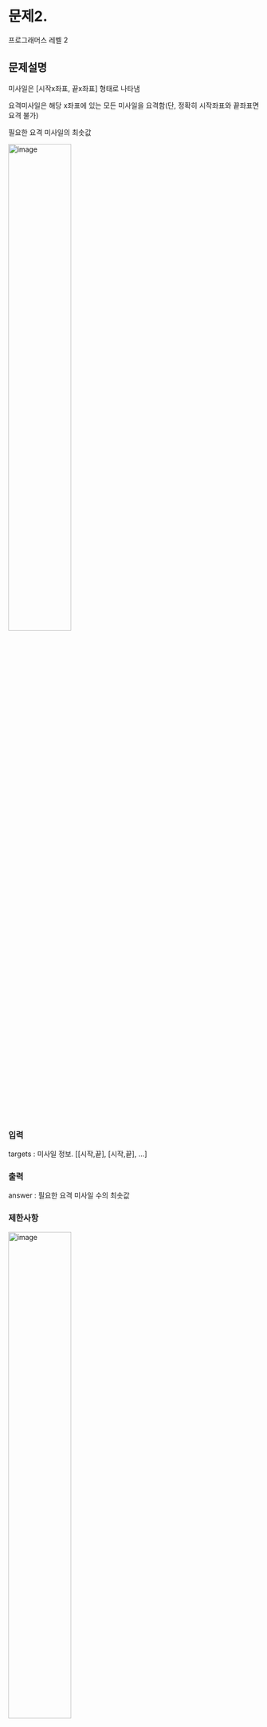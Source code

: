 # 문제2. 

프로그래머스 레벨 2



## 문제설명

미사일은 [시작x좌표, 끝x좌표] 형태로 나타냄

요격미사일은 해당 x좌표에 있는 모든 미사일을 요격함(단, 정확히 시작좌표와 끝좌표면 요격 불가)

필요한 요격 미사일의 최솟값

<img src="https://github.com/user-attachments/assets/be8bc775-2a8c-423e-a318-786a9b65f5c2" alt="image" style="width: 50%; height: 50%;">

### 입력

targets : 미사일 정보. [[시작,끝], [시작,끝], ...]

### 출력

answer : 필요한 요격 미사일 수의 최솟값

### 제한사항

<img src="https://github.com/user-attachments/assets/5cca31b7-c569-4cd4-959a-d1110a46a3b5" alt="image" style="width: 50%; height: 50%;">

## 풀이

끝 좌표 순서로 sort하고 cover되지 않은 미사일의 끝좌표보다 약간 앞(epsilon, e)에 요격 미사일을 배치(Greedy Algorithm)

### Correctness of Greedy Algorithm

#### Greedy Choice Property

sorted_targets T에서 T[0]의 끝점의 좌표를 T[0].f, 시작점의 좌표를 T[0].s라고 하고 greedy choice에 의해 선택된 첫 번째 좌표는 g0 = T[0].f-e, 이 좌표를 포함하지 않는 optimal한 요격 미사일 좌표의 set을 M 이라고 하자.

이 때 M은 T[0]를 cover하므로 M[0]<T[0].f이고 M[0] < g0 < T[0].f 이다. (without loss of generality)

M에 의해 cover되는 미사일의 set을 MT(=T), M[0]에 의해 cover되는 미사일의 set을 MT0, g0에 의해 cover되는 미사일의 set을 GT0라고 할 때,

M0[0].s <= M0[1].s <= ... <. M0[-1].s < M[0] < g0 < M0[0].f = T[0].f 이므로 MT0 ⊂ GT0 이다.

M' = M-{M[0]} ∪ {g0} 일 때 M'에 의해 cover되는 미사일의 set을 M'T라고 할 때, 

|T| = |MT| = |MT - MT0 ∪ MT0| <= |MT - MT0 ∪ GT0| = |M'T| <= |T| 이므로 |M'T| = |T| 이다.

또한 |M| = |M'| 이므로 M' 역시 optimal solution 이고, greedy choice에 의해 선택된 g0를 포함하는 optimal solution은 항상 존재한다.

따라서 Greedy Choice Property가 성립

#### Optimal Substructure

greedy choice로 선택된 첫 번째 좌표를 g0라고 하고, g0에 의해 cover되는 미사일의 set를 GT0, T-GT0를 cover하는 optimal solution을 O', G[0]를 포함하는 optimal solution을 O라고 할 때, 

|{g0} ∪ O'| > |O| 라고 하자.(즉, G가 optimal solution이 아니라고 하자.)  --(1)

O'와 O-{g0}는 모두 T-GT0를 cover하고, 정의에 의해 O'는 T-GT0의 optimal solution이므로 |O'| <= |O-{g0}|라서 O에서 O-{g0}를 O'로 대체할 수 있고,

|O| >= |{g0} ∪ O'|이다.  --(2)

(1)과 (2)에서 |{g0} ∪ O'| <= |O| < |{g0} ∪ O'| 이고 이는 모순이다.

따라서 |{g0} ∪ O'| <= |O| 이고 O는 optimal solution이므로 |{g0} ∪ O'| >= |O| 이므로 |{g0} ∪ O'| = |O| 이다.

즉, optimal substructure가 성립한다.

#### 따라서 greedy algorithm을 사용할 수 있다.

### 코드
```
def solution(targets):
    answer = 0
    T=sorted(targets, key=lambda x: x[1])
    ## 주석처리한 부분은 미사일 전체를 출력하고 싶을 때
    # G=[T[0][1]]
    g=T[0][1]
    answer=1
    for t in T[1:]:
        # if t[0] >= G[-1]:
        #     G.append(t[1])
        if t[0] >= g:
            g=t[1]
            answer+=1
    # answer=len(G)
    return answer
```
#### 분석

sorting에서 O(n lgn)  (radix sort의 경우 O(n), memory complexity 증가)

for문 안은 O(1)이므로 for문 전체는 O(n)

따라서 전체 O(n lgn) (radix sort를 하면 O(n))

## 후기

greedy algorithm의 가장 기본 예제 중 하나인 activity selection problem과 매우 유사한 형태라서 금방 한듯

코드 구현도 바로 해서 5분정도 걸림
